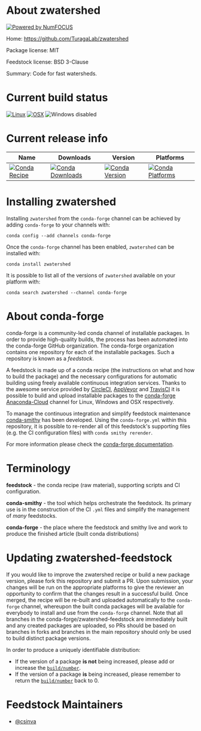 About zwatershed
================

[![Powered by NumFOCUS](https://img.shields.io/badge/powered%20by-NumFOCUS-orange.svg?style=flat&colorA=E1523D&colorB=007D8A)](http://numfocus.org)

Home: https://github.com/TuragaLab/zwatershed

Package license: MIT

Feedstock license: BSD 3-Clause

Summary: Code for fast watersheds.



Current build status
====================

[![Linux](https://img.shields.io/circleci/project/github/conda-forge/zwatershed-feedstock/master.svg?label=Linux)](https://circleci.com/gh/conda-forge/zwatershed-feedstock)
[![OSX](https://img.shields.io/travis/conda-forge/zwatershed-feedstock/master.svg?label=macOS)](https://travis-ci.org/conda-forge/zwatershed-feedstock)
![Windows disabled](https://img.shields.io/badge/Windows-disabled-lightgrey.svg)

Current release info
====================

| Name | Downloads | Version | Platforms |
| --- | --- | --- | --- |
| [![Conda Recipe](https://img.shields.io/badge/recipe-zwatershed-green.svg)](https://anaconda.org/conda-forge/zwatershed) | [![Conda Downloads](https://img.shields.io/conda/dn/conda-forge/zwatershed.svg)](https://anaconda.org/conda-forge/zwatershed) | [![Conda Version](https://img.shields.io/conda/vn/conda-forge/zwatershed.svg)](https://anaconda.org/conda-forge/zwatershed) | [![Conda Platforms](https://img.shields.io/conda/pn/conda-forge/zwatershed.svg)](https://anaconda.org/conda-forge/zwatershed) |

Installing zwatershed
=====================

Installing `zwatershed` from the `conda-forge` channel can be achieved by adding `conda-forge` to your channels with:

```
conda config --add channels conda-forge
```

Once the `conda-forge` channel has been enabled, `zwatershed` can be installed with:

```
conda install zwatershed
```

It is possible to list all of the versions of `zwatershed` available on your platform with:

```
conda search zwatershed --channel conda-forge
```


About conda-forge
=================

conda-forge is a community-led conda channel of installable packages.
In order to provide high-quality builds, the process has been automated into the
conda-forge GitHub organization. The conda-forge organization contains one repository
for each of the installable packages. Such a repository is known as a *feedstock*.

A feedstock is made up of a conda recipe (the instructions on what and how to build
the package) and the necessary configurations for automatic building using freely
available continuous integration services. Thanks to the awesome service provided by
[CircleCI](https://circleci.com/), [AppVeyor](https://www.appveyor.com/)
and [TravisCI](https://travis-ci.org/) it is possible to build and upload installable
packages to the [conda-forge](https://anaconda.org/conda-forge)
[Anaconda-Cloud](https://anaconda.org/) channel for Linux, Windows and OSX respectively.

To manage the continuous integration and simplify feedstock maintenance
[conda-smithy](https://github.com/conda-forge/conda-smithy) has been developed.
Using the ``conda-forge.yml`` within this repository, it is possible to re-render all of
this feedstock's supporting files (e.g. the CI configuration files) with ``conda smithy rerender``.

For more information please check the [conda-forge documentation](https://conda-forge.org/docs/).

Terminology
===========

**feedstock** - the conda recipe (raw material), supporting scripts and CI configuration.

**conda-smithy** - the tool which helps orchestrate the feedstock.
                   Its primary use is in the construction of the CI ``.yml`` files
                   and simplify the management of *many* feedstocks.

**conda-forge** - the place where the feedstock and smithy live and work to
                  produce the finished article (built conda distributions)


Updating zwatershed-feedstock
=============================

If you would like to improve the zwatershed recipe or build a new
package version, please fork this repository and submit a PR. Upon submission,
your changes will be run on the appropriate platforms to give the reviewer an
opportunity to confirm that the changes result in a successful build. Once
merged, the recipe will be re-built and uploaded automatically to the
`conda-forge` channel, whereupon the built conda packages will be available for
everybody to install and use from the `conda-forge` channel.
Note that all branches in the conda-forge/zwatershed-feedstock are
immediately built and any created packages are uploaded, so PRs should be based
on branches in forks and branches in the main repository should only be used to
build distinct package versions.

In order to produce a uniquely identifiable distribution:
 * If the version of a package **is not** being increased, please add or increase
   the [``build/number``](https://conda.io/docs/user-guide/tasks/build-packages/define-metadata.html#build-number-and-string).
 * If the version of a package **is** being increased, please remember to return
   the [``build/number``](https://conda.io/docs/user-guide/tasks/build-packages/define-metadata.html#build-number-and-string)
   back to 0.

Feedstock Maintainers
=====================

* [@csinva](https://github.com/csinva/)

